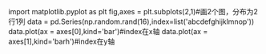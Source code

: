 import matplotlib.pyplot as plt
fig,axes = plt.subplots(2,1)#画2个图，分布为2行1列
data = pd.Series(np.random.rand(16),index=list('abcdefghijklmnop'))
data.plot(ax = axes[0],kind='bar')#index在x轴
data.plot(ax = axes[1],kind='barh')#index在y轴

